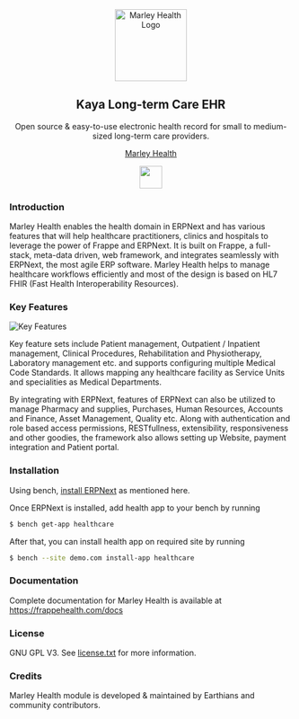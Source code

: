 <div align="center">
<a href="https://frappehealth.com">
    <img src="https://raw.githubusercontent.com/frappe/healthcare/develop/healthcare/public/images/healthcare.svg" height="128" alt="Marley Health Logo">
  </a>
  <h2>Kaya Long-term Care EHR</h2>
  <p align="center">
    <p>Open source & easy-to-use electronic health record for small to medium-sized long-term care providers.</p>
  </p>

  [Marley Health](https://frappehealth.com/home)

 <div align="center" style="max-height: 40px;">
    <a href="https://frappecloud.com/marley/signup">
        <img src=".github/try-on-f-cloud-button.svg" height="40">
    </a>
 </div>

</div>

### Introduction

Marley Health enables the health domain in ERPNext and has various features that will help healthcare practitioners, clinics and hospitals to leverage the power of Frappe and ERPNext. It is built on Frappe, a full-stack, meta-data driven, web framework, and integrates seamlessly with ERPNext, the most agile ERP software. Marley Health helps to manage healthcare workflows efficiently and most of the design is based on HL7 FHIR (Fast Health Interoperability Resources).


### Key Features

![Key Features](https://raw.githubusercontent.com/frappe/health/develop/key-features.png)

Key feature sets include Patient management, Outpatient / Inpatient management, Clinical Procedures, Rehabilitation and Physiotherapy, Laboratory management etc. and supports configuring multiple Medical Code Standards. It allows mapping any healthcare facility as Service Units and specialities as Medical Departments.

By integrating with ERPNext, features of ERPNext can also be utilized to manage Pharmacy and supplies, Purchases, Human Resources, Accounts and Finance, Asset Management, Quality etc. Along with authentication and role based access permissions, RESTfullness, extensibility, responsiveness and other goodies, the framework also allows setting up Website, payment integration and Patient portal.


### Installation

Using bench, [install ERPNext](https://github.com/frappe/bench#installation) as mentioned here.

Once ERPNext is installed, add health app to your bench by running

```sh
$ bench get-app healthcare
```

After that, you can install health app on required site by running

```sh
$ bench --site demo.com install-app healthcare
```


### Documentation

Complete documentation for Marley Health is available at https://frappehealth.com/docs


### License

GNU GPL V3. See [license.txt](https://github.com/earthians/marley/blob/develop/license.txt) for more information.


### Credits

Marley Health module is developed & maintained by Earthians and community contributors.
